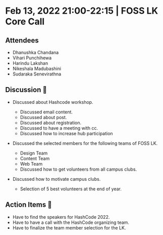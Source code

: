 # Feb 13, 2022 21:00-22:15 | FOSS LK Core Call

## Attendees

- Dhanushka Chandana
- Vihari Punchihewa
- Harindu Lakshan
- Nikeshala Madubashini 
- Sudaraka Senevirathna 


 ## Discussion 🎯

- Discussed about Hashcode workshop.
	- Discussed email content.	
	- Discussed about post.
	- Discussed about registration.
	- Discussed to have a meeting with cc.
    - Discussed how to increase hub participation 

- Discussed the selected members for the following teams of FOSS LK.
	- Design Team
	- Content Team
	- Web Team
	- Discussed how to get volunteers from all campus clubs.

- Discussed how to motivate campus clubs.
	- Selection of 5 best volunteers at the  end of year.


## Action Items 🚧
 
- Have to find the speakers for HashCode 2022. 
- Have to have a call with the HashCode organizing team.
- Have to finalize the team member selection for the LK.
